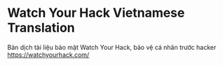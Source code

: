 # Watch Your Hack Vietnamese Translation
Bản dịch tài liệu bảo mật Watch Your Hack, bảo vệ cá nhân trước hacker https://watchyourhack.com/

